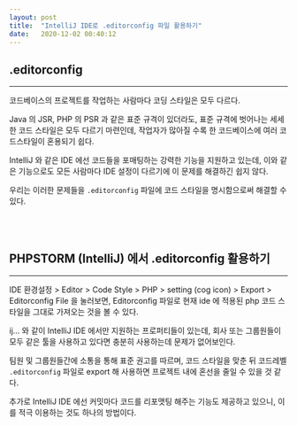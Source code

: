 ```yaml
---
layout: post
title:  "IntelliJ IDE로 .editorconfig 파일 활용하기"
date:   2020-12-02 00:40:12
---
```


## .editorconfig

---

코드베이스의 프로젝트를 작업하는 사람마다 코딩 스타일은 모두 다르다. 

Java 의 JSR, PHP 의 PSR 과 같은 표준 규격이 있더라도, 표준 규격에 벗어나는 세세한 코드 스타일은 모두 다르기 마련인데, 작업자가 많아질 수록 한 코드베이스에 여러 코드스타일이 혼용되기 쉽다.

IntelliJ 와 같은 IDE 에선 코드들을 포매팅하는 강력한 기능을 지원하고 있는데, 이와 같은 기능으로도 모든 사람마다 IDE 설정이 다르기에 이 문제를 해결하긴 쉽지 않다.

우리는 이러한 문제들을 `.editorconfig` 파일에 코드 스타일을 명시함으로써 해결할 수 있다.

<br><br>


## PHPSTORM (IntelliJ) 에서 .editorconfig 활용하기

---

IDE 환경설정 > Editor > Code Style > PHP > setting (cog icon) > Export > Editorconfig File 을 눌러보면, Editorconfig 파일로 현재 ide 에 적용된 php 코드 스타일을 그대로 가져오는 것을 볼 수 있다.

ij... 와 같이 IntelliJ IDE 에서만 지원하는 프로퍼티들이 있는데, 회사 또는 그룹원들이 모두 같은 툴을 사용하고 있다면 충분히 사용하는데 문제가 없어보인다.

팀원 및 그룹원들간에 소통을 통해 표준 권고를 따르며, 코드 스타일을 맞춘 뒤 코드레벨 `.editorconfig` 파일로 export 해 사용하면 프로젝트 내에 혼선을 줄일 수 있을 것 같다.

추가로 IntelliJ IDE 에선 커밋마다 코드를 리포맷팅 해주는 기능도 제공하고 있으니, 이를 적극 이용하는 것도 하나의 방법이다.

<br><br><br>
